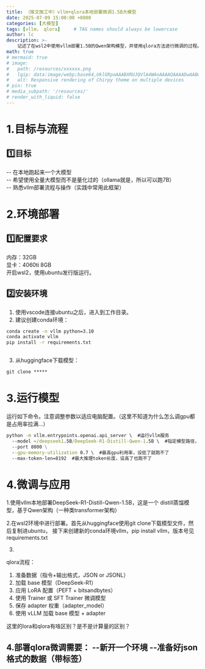 ```yaml
---
title: （推文施工中）vllm+qlora本地部署微调1.5B大模型
date: 2025-07-09 15:00:00 +0800
categories: [大模型]
tags: [vllm， qlora]     # TAG names should always be lowercase
author: lc
description: >-
    记述了在wsl2中使用vllm部署1.5B的Qwen架构模型，并使用qlora方法进行微调的过程。
math: true
# mermaid: true
# image:
#   path: /resources/xxxxxx.png
#   lqip: data:image/webp;base64,UklGRpoAAABXRUJQVlA4WAoAAAAQAAAADwAABwAAQUxQSDIAAAARL0AmbZurmr57yyIiqE8oiG0bejIYEQTgqiDA9vqnsUSI6H+oAERp2HZ65qP/VIAWAFZQOCBCAAAA8AEAnQEqEAAIAAVAfCWkAALp8sF8rgRgAP7o9FDvMCkMde9PK7euH5M1m6VWoDXf2FkP3BqV0ZYbO6NA/VFIAAAA
#   alt: Responsive rendering of Chirpy theme on multiple devices
# pin: true
# media_subpath: '/resources/'
# render_with_liquid: false
---
```

# 1.目标与流程
## 1️⃣目标
-- 在本地跑起来一个大模型  
-- 希望使用全量大模型而不是量化过的（ollama就是，所以可以跑7B）  
-- 熟悉vllm部署流程与操作（实践中常用此框架）
# 2.环境部署
## 1️⃣配置要求
内存：32GB  
显卡：4060ti 8GB  
开启wsl2，使用ubuntu发行版运行。  
## 2️⃣安装环境
1. 使用vscode连接ubuntu之后，进入到工作目录。  
2. 建议创建conda环境：
```cmd
conda create -n vllm python=3.10
conda activate vllm
pip install -r requirements.txt
```
```requirements.txt

```
3. 从huggingface下载模型：
```cmd
git clone *****
```
# 3.运行模型
运行如下命令。注意调整参数以适应电脑配置。（这里不知道为什么怎么调gpu都是占用率拉满...）
```cmd
python -m vllm.entrypoints.openai.api_server \  #运行vllm服务
  --model ~/deepseek1.5B/DeepSeek-R1-Distill-Qwen-1.5B \  #指定模型路径，该路径下需要有模型权重文件
  --port 8000 \
  --gpu-memory-utilization 0.7 \  #最高gpu利用率，设低了就跑不了
  --max-token-len=8192  #最大推理token长度，设高了也跑不了
```


# 4.微调与应用
1.使用vllm本地部署DeepSeek-R1-Distill-Qwen-1.5B，这是一个
distill蒸馏模型，基于Qwen架构（一种类transformer架构）

2.在wsl2环境中进行部署。首先从huggingface使用git clone下载模型文件，然后复制进ubuntu，
接下来创建新的conda环境vllm，pip install vllm，版本号见requirements.txt

3.
qlora流程：
1. 准备数据（指令+输出格式，JSON or JSONL）
2. 加载 base 模型（DeepSeek-R1）
3. 应用 LoRA 配置（PEFT + bitsandbytes）
4. 使用 Trainer 或 SFT Trainer 微调模型
5. 保存 adapter 权重（adapter_model）
6. 使用 vLLM 加载 base 模型 + adapter

这里的lora和qlora有啥区别？是不是计算量的区别？

4.部署qlora微调需要：
--新开一个环境
--准备好json格式的数据（带标签）
--

<script src="https://giscus.app/client.js"
        data-repo="Le1zyCatt/le1zycatt.github.io"
        data-repo-id="R_kgDOORaJaw"
        data-category="Announcements"
        data-category-id="DIC_kwDOORaJa84Co8xd"
        data-mapping="pathname"
        data-strict="0"
        data-reactions-enabled="1"
        data-emit-metadata="0"
        data-input-position="bottom"
        data-theme="preferred_color_scheme"
        data-lang="zh-CN"
        crossorigin="anonymous"
        async>
</script>
